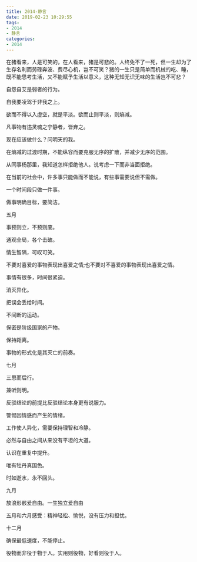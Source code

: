 ```yaml
---
title: 2014-静言
date: 2019-02-23 10:29:55
tags:
- 2014
- 静言
categories:
- 2014
---
```




在猪看来，人是可笑的，在人看来，猪是可悲的。人终免不了一死，但一生却为了生存名利而劳碌奔波、费尽心机，岂不可笑？猪的一生只是简单而机械的吃、睡，既不能思考生活，又不能赋予生活以意义，这种无知无识无味的生活岂不可悲？ 

自怨自艾是弱者的行为。 

自我要凌驾于非我之上。 

欲而不得以入虚空，就是平淡。欲而止则平淡，则熵减。 

凡事物有违灵魂之宁静者，皆弃之。 

现在应该做什么？问明天的我。 

在熵减的过渡时期，不能纵容而要克服无序的扩散，并减少无序的范围。 

从同事杨那里，我知道怎样拒绝他人。说考虑一下而非当面拒绝。 

在当前的社会中，许多事只能做而不能说，有些事需要说但不需做。 

一个时间段只做一件事。 

做事明确目标，要简洁。 



五月

事预则立，不预则废。 

通观全局，各个击破。 

情生智隔，可叹可笑。 

不要对喜爱的事物表现出喜爱之情;也不要对不喜爱的事物表现出喜爱之情。 

事情有很多，时间很紧迫。 

消灭异化。 

把误会丢给时间。 

不间断的运动。 

保密是阶级国家的产物。 

保持距离。 

事物的形式化是其灭亡的前奏。 



七月 

三思而后行。 

兼听则明。 

反驳结论的前提比反驳结论本身更有说服力。 

警惕因情感而产生的情绪。 

工作使人异化，需要保持理智和冷静。 

必然与自由之间从来没有平坦的大道。 

认识在重复中提升。 

唯有牡丹真国色。 

时如逝水，永不回头。 



九月 

放浪形骸爱自由。一生独立爱自由 

五月和六月感受：精神轻松、愉悦，没有压力和担忧。 



十二月 

确保最低速度，不能停止。 

役物而非役于物于人。实用则役物，好看则役于人。 



